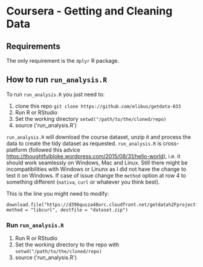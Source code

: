 # Coursera - Getting and Cleaning Data

## Requirements
The only requirement is the `dplyr` R package.

## How to run `run_analysis.R`

To run `run_analysis.R` you just need to:
 1. clone this repo `git clone https://github.com/elibus/getdata-033`
 2. Run R or RStudio
 3. Set the working directory `setwd("/path/to/the/cloned/repo)`
 4. source ('run_analysis.R')

`run_analysis.R` will download the course dataset, unzip it and process the data to create the tidy dataset as requested.
`run_analysis.R` is cross-platform (followed this advice https://thoughtfulbloke.wordpress.com/2015/08/31/hello-world), i.e. it should work seamlessly on Windows, Mac and Linux. Still there might be incompatibilities with Windows or Linunx as I did not have the change to test it on Windows. If case of issue change the `method` option at row 4 to something different (`nativa`, `curl` or whatever you think best).

This is the line you might need to modify:

    download.file("https://d396qusza40orc.cloudfront.net/getdata%2Fprojectfiles%2FUCI%20HAR%20Dataset.zip", method = "libcurl", destfile = "dataset.zip")

### Run `run_analysis.R`
 1. Run R or RStudio
 2. Set the working directory to the repo with `setwd("/path/to/the/cloned/repo)`
 3. source ('run_analysis.R')
